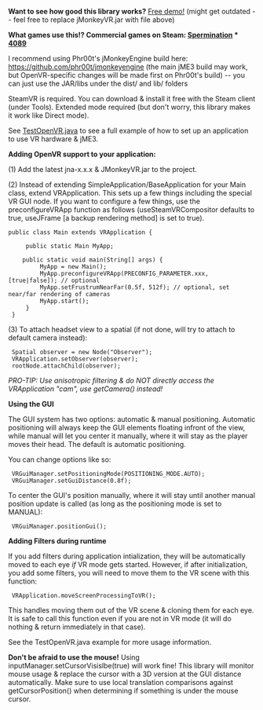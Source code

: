 <b>Want to see how good this library works?</b> <a href="https://drive.google.com/file/d/0Bza9ecEdICHGMTJNRDNzcG9yWmM/view?usp=sharing">Free demo!</a> (might get outdated -- feel free to replace jMonkeyVR.jar with file above)

<b>What games use this!? Commercial games on Steam:
<a href="http://store.steampowered.com/app/363460">Spermination</a> * <a href="http://store.steampowered.com/app/329770/">4089</a></b>

I recommend using Phr00t's jMonkeyEngine build here: https://github.com/phr00t/jmonkeyengine (the main jME3 build may work, but OpenVR-specific changes will be made first on Phr00t's build) -- you can just use the JAR/libs under the dist/ and lib/ folders

SteamVR is required. You can download & install it free with the Steam client (under Tools). Extended mode required (but don't worry, this library makes it work like Direct mode).

See <a href="https://github.com/phr00t/jmonkeyengine-virtual-reality/blob/master/test/jmevr/TestOpenVR.java">TestOpenVR.java</a> to see a full example of how to set up an application to use VR hardware & jME3.

<b>Adding OpenVR support to your application:</b>

(1) Add the latest jna-x.x.x & JMonkeyVR.jar to the project.

(2) Instead of extending SimpleApplication/BaseApplication for your Main class, extend VRApplication. This sets up a few things including the special VR GUI node. If you want to configure a few things, use the preconfigureVRApp function as follows (useSteamVRCompositor defaults to true, useJFrame [a backup rendering method] is set to true).

```
public class Main extends VRApplication {
     
     public static Main MyApp;
 
    public static void main(String[] args) {
         MyApp = new Main();
         MyApp.preconfigureVRApp(PRECONFIG_PARAMETER.xxx, [true|false]); // optional
         MyApp.setFrustrumNearFar(0.5f, 512f); // optional, set near/far rendering of cameras
         MyApp.start();
     }
 }
```

(3) To attach headset view to a spatial (if not done, will try to attach to default camera instead):

```
 Spatial observer = new Node("Observer");
 VRApplication.setObserver(observer);
 rootNode.attachChild(observer);
```

<i>PRO-TIP: Use anisotropic filtering & do NOT directly access the VRApplication "cam", use getCamera() instead!</i>

<b>Using the GUI</b>

The GUI system has two options: automatic & manual positioning. Automatic positioning will always keep the GUI elements floating infront of the view, while manual will let you center it manually, where it will stay as the player moves their head. The default is automatic positioning.

You can change options like so:

```
 VRGuiManager.setPositioningMode(POSITIONING_MODE.AUTO);
 VRGuiManager.setGuiDistance(0.8f);
```

To center the GUI's position manually, where it will stay until another manual position update is called (as long as the positioning mode is set to MANUAL):

```
 VRGuiManager.positionGui();
```

<b>Adding Filters during runtime</b>

If you add filters during application intialization, they will be automatically moved to each eye <i>if</i> VR mode gets started. However, if after initialization, you add some filters, you will need to move them to the VR scene with this function:

     VRApplication.moveScreenProcessingToVR();
     
This handles moving them out of the VR scene & cloning them for each eye. It is safe to call this function even if you are not in VR mode (it will do nothing & return immediately in that case).
     
See the TestOpenVR.java example for more usage information.

<b>Don't be afraid to use the mouse!</b> Using inputManager.setCursorVisislbe(true) will work fine! This library will monitor mouse usage & replace the cursor with a 3D version at the GUI distance automatically. Make sure to use local translation comparisons against getCursorPosition() when determining if something is under the mouse cursor.
